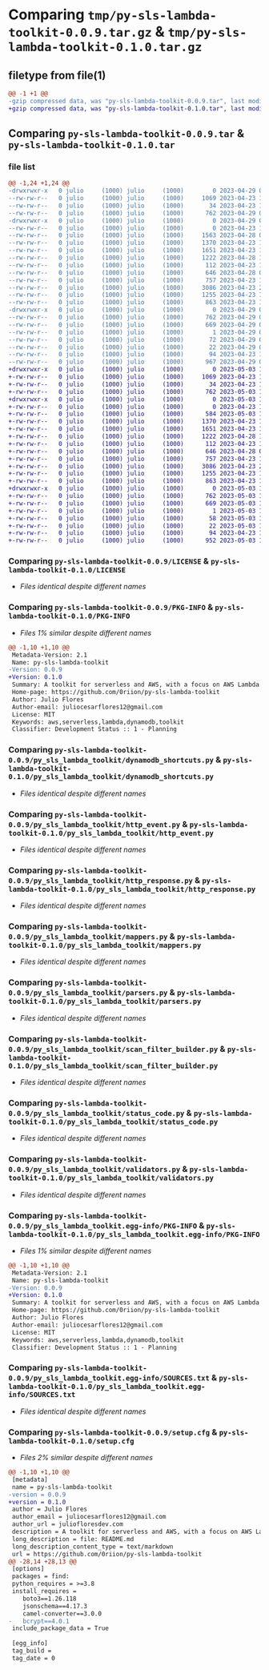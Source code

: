 # Comparing `tmp/py-sls-lambda-toolkit-0.0.9.tar.gz` & `tmp/py-sls-lambda-toolkit-0.1.0.tar.gz`

## filetype from file(1)

```diff
@@ -1 +1 @@
-gzip compressed data, was "py-sls-lambda-toolkit-0.0.9.tar", last modified: Sat Apr 29 04:23:14 2023, max compression
+gzip compressed data, was "py-sls-lambda-toolkit-0.1.0.tar", last modified: Wed May  3 16:17:30 2023, max compression
```

## Comparing `py-sls-lambda-toolkit-0.0.9.tar` & `py-sls-lambda-toolkit-0.1.0.tar`

### file list

```diff
@@ -1,24 +1,24 @@
-drwxrwxr-x   0 julio     (1000) julio     (1000)        0 2023-04-29 04:23:14.501542 py-sls-lambda-toolkit-0.0.9/
--rw-rw-r--   0 julio     (1000) julio     (1000)     1069 2023-04-23 17:34:15.000000 py-sls-lambda-toolkit-0.0.9/LICENSE
--rw-rw-r--   0 julio     (1000) julio     (1000)       34 2023-04-23 18:05:48.000000 py-sls-lambda-toolkit-0.0.9/MANIFEST.in
--rw-rw-r--   0 julio     (1000) julio     (1000)      762 2023-04-29 04:23:14.501542 py-sls-lambda-toolkit-0.0.9/PKG-INFO
-drwxrwxr-x   0 julio     (1000) julio     (1000)        0 2023-04-29 04:23:14.501542 py-sls-lambda-toolkit-0.0.9/py_sls_lambda_toolkit/
--rw-rw-r--   0 julio     (1000) julio     (1000)        0 2023-04-23 17:11:35.000000 py-sls-lambda-toolkit-0.0.9/py_sls_lambda_toolkit/__init__.py
--rw-rw-r--   0 julio     (1000) julio     (1000)     1563 2023-04-28 03:49:17.000000 py-sls-lambda-toolkit-0.0.9/py_sls_lambda_toolkit/crypto.py
--rw-rw-r--   0 julio     (1000) julio     (1000)     1370 2023-04-23 17:11:56.000000 py-sls-lambda-toolkit-0.0.9/py_sls_lambda_toolkit/dynamodb_shortcuts.py
--rw-rw-r--   0 julio     (1000) julio     (1000)     1651 2023-04-23 17:11:56.000000 py-sls-lambda-toolkit-0.0.9/py_sls_lambda_toolkit/http_event.py
--rw-rw-r--   0 julio     (1000) julio     (1000)     1222 2023-04-28 14:57:53.000000 py-sls-lambda-toolkit-0.0.9/py_sls_lambda_toolkit/http_response.py
--rw-rw-r--   0 julio     (1000) julio     (1000)      112 2023-04-23 17:11:56.000000 py-sls-lambda-toolkit-0.0.9/py_sls_lambda_toolkit/logger.py
--rw-rw-r--   0 julio     (1000) julio     (1000)      646 2023-04-28 06:49:01.000000 py-sls-lambda-toolkit-0.0.9/py_sls_lambda_toolkit/mappers.py
--rw-rw-r--   0 julio     (1000) julio     (1000)      757 2023-04-23 17:11:56.000000 py-sls-lambda-toolkit-0.0.9/py_sls_lambda_toolkit/parsers.py
--rw-rw-r--   0 julio     (1000) julio     (1000)     3086 2023-04-23 20:42:46.000000 py-sls-lambda-toolkit-0.0.9/py_sls_lambda_toolkit/scan_filter_builder.py
--rw-rw-r--   0 julio     (1000) julio     (1000)     1255 2023-04-23 17:11:56.000000 py-sls-lambda-toolkit-0.0.9/py_sls_lambda_toolkit/status_code.py
--rw-rw-r--   0 julio     (1000) julio     (1000)      863 2023-04-23 17:11:56.000000 py-sls-lambda-toolkit-0.0.9/py_sls_lambda_toolkit/validators.py
-drwxrwxr-x   0 julio     (1000) julio     (1000)        0 2023-04-29 04:23:14.501542 py-sls-lambda-toolkit-0.0.9/py_sls_lambda_toolkit.egg-info/
--rw-rw-r--   0 julio     (1000) julio     (1000)      762 2023-04-29 04:23:14.000000 py-sls-lambda-toolkit-0.0.9/py_sls_lambda_toolkit.egg-info/PKG-INFO
--rw-rw-r--   0 julio     (1000) julio     (1000)      669 2023-04-29 04:23:14.000000 py-sls-lambda-toolkit-0.0.9/py_sls_lambda_toolkit.egg-info/SOURCES.txt
--rw-rw-r--   0 julio     (1000) julio     (1000)        1 2023-04-29 04:23:14.000000 py-sls-lambda-toolkit-0.0.9/py_sls_lambda_toolkit.egg-info/dependency_links.txt
--rw-rw-r--   0 julio     (1000) julio     (1000)       72 2023-04-29 04:23:14.000000 py-sls-lambda-toolkit-0.0.9/py_sls_lambda_toolkit.egg-info/requires.txt
--rw-rw-r--   0 julio     (1000) julio     (1000)       22 2023-04-29 04:23:14.000000 py-sls-lambda-toolkit-0.0.9/py_sls_lambda_toolkit.egg-info/top_level.txt
--rw-rw-r--   0 julio     (1000) julio     (1000)       94 2023-04-23 17:31:48.000000 py-sls-lambda-toolkit-0.0.9/pyproject.toml
--rw-rw-r--   0 julio     (1000) julio     (1000)      967 2023-04-29 04:23:14.501542 py-sls-lambda-toolkit-0.0.9/setup.cfg
+drwxrwxr-x   0 julio     (1000) julio     (1000)        0 2023-05-03 16:17:30.069655 py-sls-lambda-toolkit-0.1.0/
+-rw-rw-r--   0 julio     (1000) julio     (1000)     1069 2023-04-23 17:34:15.000000 py-sls-lambda-toolkit-0.1.0/LICENSE
+-rw-rw-r--   0 julio     (1000) julio     (1000)       34 2023-04-23 18:05:48.000000 py-sls-lambda-toolkit-0.1.0/MANIFEST.in
+-rw-rw-r--   0 julio     (1000) julio     (1000)      762 2023-05-03 16:17:30.069655 py-sls-lambda-toolkit-0.1.0/PKG-INFO
+drwxrwxr-x   0 julio     (1000) julio     (1000)        0 2023-05-03 16:17:30.069655 py-sls-lambda-toolkit-0.1.0/py_sls_lambda_toolkit/
+-rw-rw-r--   0 julio     (1000) julio     (1000)        0 2023-04-23 17:11:35.000000 py-sls-lambda-toolkit-0.1.0/py_sls_lambda_toolkit/__init__.py
+-rw-rw-r--   0 julio     (1000) julio     (1000)      584 2023-05-03 16:03:44.000000 py-sls-lambda-toolkit-0.1.0/py_sls_lambda_toolkit/crypto.py
+-rw-rw-r--   0 julio     (1000) julio     (1000)     1370 2023-04-23 17:11:56.000000 py-sls-lambda-toolkit-0.1.0/py_sls_lambda_toolkit/dynamodb_shortcuts.py
+-rw-rw-r--   0 julio     (1000) julio     (1000)     1651 2023-04-23 17:11:56.000000 py-sls-lambda-toolkit-0.1.0/py_sls_lambda_toolkit/http_event.py
+-rw-rw-r--   0 julio     (1000) julio     (1000)     1222 2023-04-28 14:57:53.000000 py-sls-lambda-toolkit-0.1.0/py_sls_lambda_toolkit/http_response.py
+-rw-rw-r--   0 julio     (1000) julio     (1000)      112 2023-04-23 17:11:56.000000 py-sls-lambda-toolkit-0.1.0/py_sls_lambda_toolkit/logger.py
+-rw-rw-r--   0 julio     (1000) julio     (1000)      646 2023-04-28 06:49:01.000000 py-sls-lambda-toolkit-0.1.0/py_sls_lambda_toolkit/mappers.py
+-rw-rw-r--   0 julio     (1000) julio     (1000)      757 2023-04-23 17:11:56.000000 py-sls-lambda-toolkit-0.1.0/py_sls_lambda_toolkit/parsers.py
+-rw-rw-r--   0 julio     (1000) julio     (1000)     3086 2023-04-23 20:42:46.000000 py-sls-lambda-toolkit-0.1.0/py_sls_lambda_toolkit/scan_filter_builder.py
+-rw-rw-r--   0 julio     (1000) julio     (1000)     1255 2023-04-23 17:11:56.000000 py-sls-lambda-toolkit-0.1.0/py_sls_lambda_toolkit/status_code.py
+-rw-rw-r--   0 julio     (1000) julio     (1000)      863 2023-04-23 17:11:56.000000 py-sls-lambda-toolkit-0.1.0/py_sls_lambda_toolkit/validators.py
+drwxrwxr-x   0 julio     (1000) julio     (1000)        0 2023-05-03 16:17:30.069655 py-sls-lambda-toolkit-0.1.0/py_sls_lambda_toolkit.egg-info/
+-rw-rw-r--   0 julio     (1000) julio     (1000)      762 2023-05-03 16:17:30.000000 py-sls-lambda-toolkit-0.1.0/py_sls_lambda_toolkit.egg-info/PKG-INFO
+-rw-rw-r--   0 julio     (1000) julio     (1000)      669 2023-05-03 16:17:30.000000 py-sls-lambda-toolkit-0.1.0/py_sls_lambda_toolkit.egg-info/SOURCES.txt
+-rw-rw-r--   0 julio     (1000) julio     (1000)        1 2023-05-03 16:17:30.000000 py-sls-lambda-toolkit-0.1.0/py_sls_lambda_toolkit.egg-info/dependency_links.txt
+-rw-rw-r--   0 julio     (1000) julio     (1000)       58 2023-05-03 16:17:30.000000 py-sls-lambda-toolkit-0.1.0/py_sls_lambda_toolkit.egg-info/requires.txt
+-rw-rw-r--   0 julio     (1000) julio     (1000)       22 2023-05-03 16:17:30.000000 py-sls-lambda-toolkit-0.1.0/py_sls_lambda_toolkit.egg-info/top_level.txt
+-rw-rw-r--   0 julio     (1000) julio     (1000)       94 2023-04-23 17:31:48.000000 py-sls-lambda-toolkit-0.1.0/pyproject.toml
+-rw-rw-r--   0 julio     (1000) julio     (1000)      952 2023-05-03 16:17:30.069655 py-sls-lambda-toolkit-0.1.0/setup.cfg
```

### Comparing `py-sls-lambda-toolkit-0.0.9/LICENSE` & `py-sls-lambda-toolkit-0.1.0/LICENSE`

 * *Files identical despite different names*

### Comparing `py-sls-lambda-toolkit-0.0.9/PKG-INFO` & `py-sls-lambda-toolkit-0.1.0/PKG-INFO`

 * *Files 1% similar despite different names*

```diff
@@ -1,10 +1,10 @@
 Metadata-Version: 2.1
 Name: py-sls-lambda-toolkit
-Version: 0.0.9
+Version: 0.1.0
 Summary: A toolkit for serverless and AWS, with a focus on AWS Lambda and dynamodb.
 Home-page: https://github.com/0riion/py-sls-lambda-toolkit
 Author: Julio Flores
 Author-email: juliocesarflores12@gmail.com
 License: MIT
 Keywords: aws,serverless,lambda,dynamodb,toolkit
 Classifier: Development Status :: 1 - Planning
```

### Comparing `py-sls-lambda-toolkit-0.0.9/py_sls_lambda_toolkit/dynamodb_shortcuts.py` & `py-sls-lambda-toolkit-0.1.0/py_sls_lambda_toolkit/dynamodb_shortcuts.py`

 * *Files identical despite different names*

### Comparing `py-sls-lambda-toolkit-0.0.9/py_sls_lambda_toolkit/http_event.py` & `py-sls-lambda-toolkit-0.1.0/py_sls_lambda_toolkit/http_event.py`

 * *Files identical despite different names*

### Comparing `py-sls-lambda-toolkit-0.0.9/py_sls_lambda_toolkit/http_response.py` & `py-sls-lambda-toolkit-0.1.0/py_sls_lambda_toolkit/http_response.py`

 * *Files identical despite different names*

### Comparing `py-sls-lambda-toolkit-0.0.9/py_sls_lambda_toolkit/mappers.py` & `py-sls-lambda-toolkit-0.1.0/py_sls_lambda_toolkit/mappers.py`

 * *Files identical despite different names*

### Comparing `py-sls-lambda-toolkit-0.0.9/py_sls_lambda_toolkit/parsers.py` & `py-sls-lambda-toolkit-0.1.0/py_sls_lambda_toolkit/parsers.py`

 * *Files identical despite different names*

### Comparing `py-sls-lambda-toolkit-0.0.9/py_sls_lambda_toolkit/scan_filter_builder.py` & `py-sls-lambda-toolkit-0.1.0/py_sls_lambda_toolkit/scan_filter_builder.py`

 * *Files identical despite different names*

### Comparing `py-sls-lambda-toolkit-0.0.9/py_sls_lambda_toolkit/status_code.py` & `py-sls-lambda-toolkit-0.1.0/py_sls_lambda_toolkit/status_code.py`

 * *Files identical despite different names*

### Comparing `py-sls-lambda-toolkit-0.0.9/py_sls_lambda_toolkit/validators.py` & `py-sls-lambda-toolkit-0.1.0/py_sls_lambda_toolkit/validators.py`

 * *Files identical despite different names*

### Comparing `py-sls-lambda-toolkit-0.0.9/py_sls_lambda_toolkit.egg-info/PKG-INFO` & `py-sls-lambda-toolkit-0.1.0/py_sls_lambda_toolkit.egg-info/PKG-INFO`

 * *Files 1% similar despite different names*

```diff
@@ -1,10 +1,10 @@
 Metadata-Version: 2.1
 Name: py-sls-lambda-toolkit
-Version: 0.0.9
+Version: 0.1.0
 Summary: A toolkit for serverless and AWS, with a focus on AWS Lambda and dynamodb.
 Home-page: https://github.com/0riion/py-sls-lambda-toolkit
 Author: Julio Flores
 Author-email: juliocesarflores12@gmail.com
 License: MIT
 Keywords: aws,serverless,lambda,dynamodb,toolkit
 Classifier: Development Status :: 1 - Planning
```

### Comparing `py-sls-lambda-toolkit-0.0.9/py_sls_lambda_toolkit.egg-info/SOURCES.txt` & `py-sls-lambda-toolkit-0.1.0/py_sls_lambda_toolkit.egg-info/SOURCES.txt`

 * *Files identical despite different names*

### Comparing `py-sls-lambda-toolkit-0.0.9/setup.cfg` & `py-sls-lambda-toolkit-0.1.0/setup.cfg`

 * *Files 2% similar despite different names*

```diff
@@ -1,10 +1,10 @@
 [metadata]
 name = py-sls-lambda-toolkit
-version = 0.0.9
+version = 0.1.0
 author = Julio Flores
 author_email = juliocesarflores12@gmail.com
 author_url = juliofloresdev.com
 description = A toolkit for serverless and AWS, with a focus on AWS Lambda and dynamodb.
 long_description = file: README.md
 long_description_content_type = text/markdown
 url = https://github.com/0riion/py-sls-lambda-toolkit
@@ -28,14 +28,13 @@
 [options]
 packages = find:
 python_requires = >=3.8
 install_requires = 
 	boto3==1.26.118
 	jsonschema==4.17.3
 	camel-converter==3.0.0
-	bcrypt==4.0.1
 include_package_data = True
 
 [egg_info]
 tag_build = 
 tag_date = 0
```

